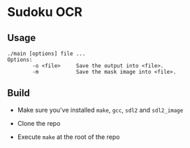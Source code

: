 # Sudoku OCR

## Usage

```
./main [options] file ...
Options:
        -o <file>     Save the output into <file>.
        -m            Save the mask image into <file>.
```

## Build

- Make sure you've installed ``make``, ``gcc``, ``sdl2`` and ``sdl2_image``

- Clone the repo

- Execute ``make`` at the root of the repo